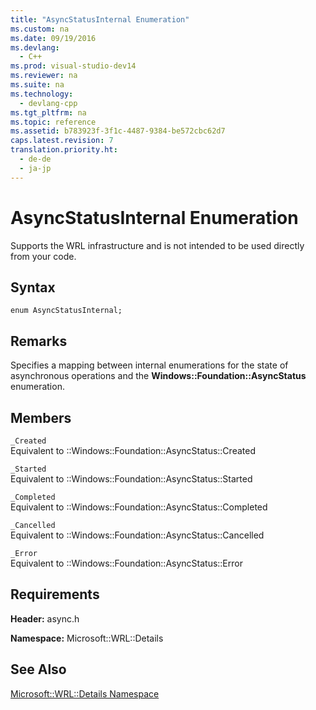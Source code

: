 ```yaml
---
title: "AsyncStatusInternal Enumeration"
ms.custom: na
ms.date: 09/19/2016
ms.devlang: 
  - C++
ms.prod: visual-studio-dev14
ms.reviewer: na
ms.suite: na
ms.technology: 
  - devlang-cpp
ms.tgt_pltfrm: na
ms.topic: reference
ms.assetid: b783923f-3f1c-4487-9384-be572cbc62d7
caps.latest.revision: 7
translation.priority.ht: 
  - de-de
  - ja-jp
---
```

# AsyncStatusInternal Enumeration
Supports the WRL infrastructure and is not intended to be used directly from your code.  
  
## Syntax  
  
```  
enum AsyncStatusInternal;  
```  
  
## Remarks  
 Specifies a mapping between internal enumerations for the state of asynchronous operations and the **Windows::Foundation::AsyncStatus** enumeration.  
  
## Members  
 `_Created`  
 Equivalent to ::Windows::Foundation::AsyncStatus::Created  
  
 `_Started`  
 Equivalent to ::Windows::Foundation::AsyncStatus::Started  
  
 `_Completed`  
 Equivalent to ::Windows::Foundation::AsyncStatus::Completed  
  
 `_Cancelled`  
 Equivalent to ::Windows::Foundation::AsyncStatus::Cancelled  
  
 `_Error`  
 Equivalent to ::Windows::Foundation::AsyncStatus::Error  
  
## Requirements  
 **Header:** async.h  
  
 **Namespace:** Microsoft::WRL::Details  
  
## See Also  
 [Microsoft::WRL::Details Namespace](../vs140/Microsoft--WRL--Details-Namespace.md)